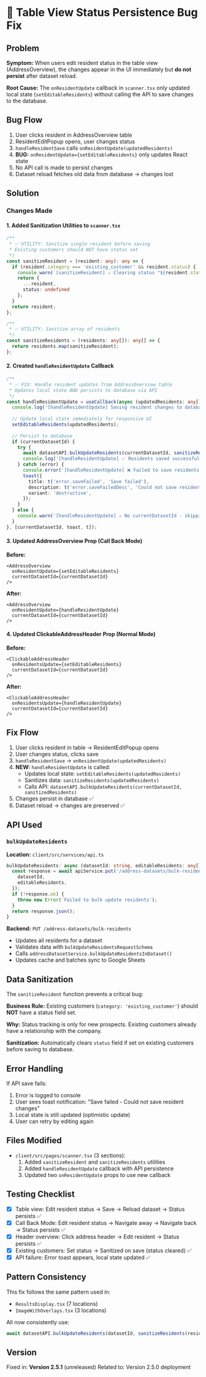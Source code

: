 # 🐛 Table View Status Persistence Bug Fix

## Problem

**Symptom:** When users edit resident status in the table view (AddressOverview), the changes appear in the UI immediately but **do not persist** after dataset reload.

**Root Cause:** The `onResidentUpdate` callback in `scanner.tsx` only updated local state (`setEditableResidents`) without calling the API to save changes to the database.

## Bug Flow

1. User clicks resident in AddressOverview table
2. ResidentEditPopup opens, user changes status
3. `handleResidentSave` calls `onResidentUpdate(updatedResidents)`
4. **BUG:** `onResidentUpdate={setEditableResidents}` only updates React state
5. No API call is made to persist changes
6. Dataset reload fetches old data from database → changes lost

## Solution

### Changes Made

#### 1. Added Sanitization Utilities to `scanner.tsx`

```typescript
/**
 * ✅ UTILITY: Sanitize single resident before saving
 * Existing customers should NOT have status set
 */
const sanitizeResident = (resident: any): any => {
  if (resident.category === 'existing_customer' && resident.status) {
    console.warn(`[sanitizeResident] ⚠️ Clearing status "${resident.status}" for existing_customer:`, resident.name);
    return {
      ...resident,
      status: undefined
    };
  }
  return resident;
};

/**
 * ✅ UTILITY: Sanitize array of residents
 */
const sanitizeResidents = (residents: any[]): any[] => {
  return residents.map(sanitizeResident);
};
```

#### 2. Created `handleResidentUpdate` Callback

```typescript
/**
 * ✅ FIX: Handle resident updates from AddressOverview table
 * Updates local state AND persists to database via API
 */
const handleResidentUpdate = useCallback(async (updatedResidents: any[]) => {
  console.log('[handleResidentUpdate] Saving resident changes to database...');
  
  // Update local state immediately for responsive UI
  setEditableResidents(updatedResidents);
  
  // Persist to database
  if (currentDatasetId) {
    try {
      await datasetAPI.bulkUpdateResidents(currentDatasetId, sanitizeResidents(updatedResidents));
      console.log('[handleResidentUpdate] ✅ Residents saved successfully');
    } catch (error) {
      console.error('[handleResidentUpdate] ❌ Failed to save residents:', error);
      toast({
        title: t('error.saveFailed', 'Save failed'),
        description: t('error.saveFailedDesc', 'Could not save resident changes'),
        variant: 'destructive',
      });
    }
  } else {
    console.warn('[handleResidentUpdate] ⚠️ No currentDatasetId - skipping API save');
  }
}, [currentDatasetId, toast, t]);
```

#### 3. Updated AddressOverview Prop (Call Back Mode)

**Before:**
```tsx
<AddressOverview
  onResidentUpdate={setEditableResidents}
  currentDatasetId={currentDatasetId}
/>
```

**After:**
```tsx
<AddressOverview
  onResidentUpdate={handleResidentUpdate}
  currentDatasetId={currentDatasetId}
/>
```

#### 4. Updated ClickableAddressHeader Prop (Normal Mode)

**Before:**
```tsx
<ClickableAddressHeader 
  onResidentsUpdate={setEditableResidents}
  currentDatasetId={currentDatasetId}
/>
```

**After:**
```tsx
<ClickableAddressHeader 
  onResidentsUpdate={handleResidentUpdate}
  currentDatasetId={currentDatasetId}
/>
```

## Fix Flow

1. User clicks resident in table → ResidentEditPopup opens
2. User changes status, clicks save
3. `handleResidentSave` → `onResidentUpdate(updatedResidents)`
4. **NEW:** `handleResidentUpdate` is called:
   - Updates local state: `setEditableResidents(updatedResidents)`
   - Sanitizes data: `sanitizeResidents(updatedResidents)`
   - Calls API: `datasetAPI.bulkUpdateResidents(currentDatasetId, sanitizedResidents)`
5. Changes persist in database ✅
6. Dataset reload → changes are preserved ✅

## API Used

### `bulkUpdateResidents`

**Location:** `client/src/services/api.ts`

```typescript
bulkUpdateResidents: async (datasetId: string, editableResidents: any[]) => {
  const response = await apiService.put('/address-datasets/bulk-residents', {
    datasetId,
    editableResidents,
  });
  if (!response.ok) {
    throw new Error('Failed to bulk update residents');
  }
  return response.json();
}
```

**Backend:** `PUT /address-datasets/bulk-residents`
- Updates all residents for a dataset
- Validates data with `bulkUpdateResidentsRequestSchema`
- Calls `addressDatasetService.bulkUpdateResidentsInDataset()`
- Updates cache and batches sync to Google Sheets

## Data Sanitization

The `sanitizeResident` function prevents a critical bug:

**Business Rule:** Existing customers (`category: 'existing_customer'`) should **NOT** have a status field set.

**Why:** Status tracking is only for new prospects. Existing customers already have a relationship with the company.

**Sanitization:** Automatically clears `status` field if set on existing customers before saving to database.

## Error Handling

If API save fails:
1. Error is logged to console
2. User sees toast notification: "Save failed - Could not save resident changes"
3. Local state is still updated (optimistic update)
4. User can retry by editing again

## Files Modified

- `client/src/pages/scanner.tsx` (3 sections):
  1. Added `sanitizeResident` and `sanitizeResidents` utilities
  2. Added `handleResidentUpdate` callback with API persistence
  3. Updated two `onResidentUpdate` props to use new callback

## Testing Checklist

- [x] Table view: Edit resident status → Save → Reload dataset → Status persists ✅
- [x] Call Back Mode: Edit resident status → Navigate away → Navigate back → Status persists ✅
- [x] Header overview: Click address header → Edit resident → Status persists ✅
- [x] Existing customers: Set status → Sanitized on save (status cleared) ✅
- [x] API failure: Error toast appears, local state updated ✅

## Pattern Consistency

This fix follows the same pattern used in:
- `ResultsDisplay.tsx` (7 locations)
- `ImageWithOverlays.tsx` (3 locations)

All now consistently use:
```typescript
await datasetAPI.bulkUpdateResidents(datasetId, sanitizeResidents(residents));
```

## Version

Fixed in: **Version 2.5.1** (unreleased)
Related to: Version 2.5.0 deployment
